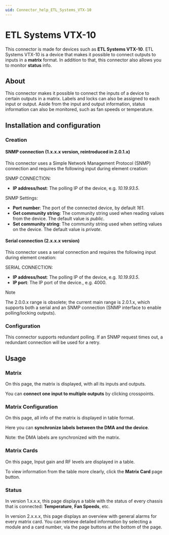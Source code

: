 ```yaml
---
uid: Connector_help_ETL_Systems_VTX-10
---
```


# ETL Systems VTX-10

This connector is made for devices such as **ETL Systems VTX-10**. ETL Systems VTX-10 is a device that makes it possible to connect outputs to inputs in a **matrix** format. In addition to that, this connector also allows you to monitor **status** info.

## About

This connector makes it possible to connect the inputs of a device to certain outputs in a matrix. Labels and locks can also be assigned to each input or output. Aside from the input and output information, status information can also be monitored, such as fan speeds or temperature.

## Installation and configuration

### Creation

#### SNMP connection (1.x.x.x version, reintroduced in 2.0.1.x)

This connector uses a Simple Network Management Protocol (SNMP) connection and requires the following input during element creation:

SNMP CONNECTION:

- **IP address/host**: The polling IP of the device, e.g. *10.19.93.5*.

SNMP Settings:

- **Port number**: The port of the connected device, by default *161*.
- **Get community string**: The community string used when reading values from the device. The default value is *public*.
- **Set community string**: The community string used when setting values on the device. The default value is *private*.

#### Serial connection (2.x.x.x version)

This connector uses a serial connection and requires the following input during element creation:

SERIAL CONNECTION:

- **IP address/host**: The polling IP of the device, e.g. *10.19.93.5*.
- **IP port**: The IP port of the device., e.g. 4000.

> [!NOTE]
> The 2.0.0.x range is obsolete; the current main range is 2.0.1.x, which supports both a serial and an SNMP connection (SNMP interface to enable polling/locking outputs).

### Configuration

This connector supports redundant polling. If an SNMP request times out, a redundant connection will be used for a retry.

## Usage

### Matrix

On this page, the matrix is displayed, with all its inputs and outputs.

You can **connect one input to multiple outputs** by clicking crosspoints.

### Matrix Configuration

On this page, all info of the matrix is displayed in table format.

Here you can **synchronize labels** **between the DMA and the device**.

Note: the DMA labels are synchronized with the matrix.

### Matrix Cards

On this page, Input gain and RF levels are displayed in a table.

To view information from the table more clearly, click the **Matrix Card** page button.

### Status

In version 1.x.x.x, this page displays a table with the status of every chassis that is connected: **Temperature**, **Fan Speeds**, etc.

In version 2.x.x.x, this page displays an overview with general alarms for every matrix card. You can retrieve detailed information by selecting a module and a card number, via the page buttons at the bottom of the page.

